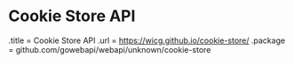 # Cookie Store API

.title = Cookie Store API
.url = <https://wicg.github.io/cookie-store/>
.package = github.com/gowebapi/webapi/unknown/cookie-store
